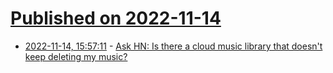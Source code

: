 # [Published on 2022-11-14](index.md)

* [2022-11-14, 15:57:11](https://news.ycombinator.com/item?id=33595879) - [Ask HN: Is there a cloud music library that doesn't keep deleting my music?](https://news.ycombinator.com/item?id=33595879)
